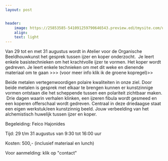 ```yaml
---
layout: post


header:
    image: https://25853585-541091259790646543.preview.editmysite.com/uploads/2/5/8/5/25853585/91-bewegingen-van-het-har-kopie_orig.jpg
    align:
    text: light
---
```

Van 29 tot en met 31 augustus wordt in Atelier voor de Organische Beeldhouwkunst het gesprek tussen ijzer en koper onderzocht. 
Je leert enkele basistechnieken om het krachtvolle ijzer te vormen.
Het koper wordt gedreven. Je leert enkele technieken om met dit weke en dienende materiaal om te gaan >>> (voor meer info klik ik de groene kopregel)>> 



Beide metalen vertegenwoordigen polaire kwaliteiten in onze ziel.
Door beide metalen is gesprek met elkaar te brengen kunnen er kunstzinnige vormen ontstaan die het scheppende tussen een polariteit zichtbaar maken.
 Drie dagen waarin verhalen klinken, een ijzeren fibula wordt gesmeed en een koperen offerschaal wordt gedreven. Centraal in deze driedaagse staat een eigen werkstuk/een kunstzinnig beeld. Jouw verbeelding van het alchemistisch huwelijk tussen ijzer en koper.

Begeleiding: Feico Hajonides

Tijd: 29 t/m 31 augustus van 9:30 tot 16:00 uur

Kosten: 500,- (inclusief materiaal en lunch)

Voor aanmelding:
klik op "contact"
